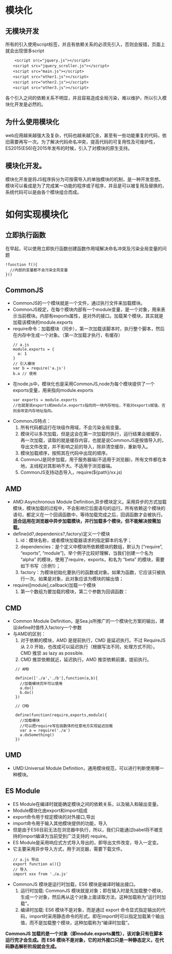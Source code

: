 # 模块化

## 无模块开发

所有的引入使用script标签，并且有依赖关系的必须先引入，否则会报错，页面上就会出现很多script
```
    <script src="jquery.js"></script>
　　<script src="jquery_scroller.js"></script>
　　<script src="main.js"></script>
　　<script src="other1.js"></script>
　　<script src="other2.js"></script>
　　<script src="other3.js"></script>
```
各个引入之间的依赖关系不明显，并且容易造成全局污染，难以维护，所以引入模块化开发是必然的。


## 为什么使用模块化

web应用越来越强大及复杂，代码也越来越冗余，甚至有一些功能重复的代码，依旧需要再写一次。为了解决代码命名冲突，提高代码的可复用性及可维护性，ES2015(ES6)在2015年发布的时候，引入了对模块的原生支持。

## 模块化开发。

模块化开发是将JS程序拆分为可按需导入的单独模块的机制，是一种开发思想。模块可以看成是为了完成某一功能的程序或子程序，并且是可以被复用及替换的，系统代码可以是由各个模块组合而成。

# 如何实现模块化

## 立即执行函数

在早起，可以使用立即执行函数创建函数作用域解决命名冲突及污染全局变量的问题
```
!function f(){
  //内部的变量都不会污染全局变量
}()
```

## CommonJS

- CommonJS的一个模块就是一个文件，通过执行文件来加载模块。
- CommonJS规定，在每个模块内部有一个module变量，是一个对象，用来表示当前模块。内部有exports属性，是对外的接口。加载某个模块，其实就是加载该模块的module.exports
- require命令：加载模块（同步），第一次加载该脚本时，执行整个脚本，然后在内存中生成一个对象。（第一次加载才执行，有缓存）
  ```
  // a.js
  module.exports = {
    a: 1
  }
  // 引入模块
  var b = require('a.js')
  b.a // 使用
  ```
- 在node.js中，模块化也是采用CommonJS,node为每个模块提供了一个exports变量，用来指向module.exports
  ```
  var exports = module.exports
  //也就是说exports和module.exports指向同一块内存地址，不能对exports赋值，否则会改变内存地址指向。
  ```
- CommonJS特点：
  1. 所有代码都运行在块级作用域，不会污染全局变量。
  2. 模块可以多次加载，但是这会在第一次加载时执行，运行结果会被缓存，再一次加载，读取的就是缓存内容，也就是说CommonJS是按值导入的，导出文件改变，并不影响之前的导入，除非清空缓存，重新导入。
  3. 模块加载顺序，按照其在代码中出现的顺序。
  4. CommonJ是同步加载，用于服务器端(不适用于浏览器)，所有文件都在本地，主线程对其影响不大。不适用于浏览器端。
  5. CommonJS支持动态导入，require(${path}/xx.js)

## AMD

- AMD:Asynchronous Module Definition,异步模块定义。采用异步的方式加载模块，模块加载的过程中，不会影响它后面语句的运行。所有依赖这个模块的语句，都定义在一个回调函数中，等待加载完成之后，回调函数才会被执行。**适合运用在浏览器中异步加载模块，并行加载多个模块，但不能解决按需加载。**
- define(id?,dependenics?,factory)定义一个模块
  1. id：模块名称，或者模块加载器请求的指定脚本的名字；
  2. dependencies：是个定义中模块所依赖模块的数组，默认为 [“require”, “exports”, “module”]，举个例子比较好理解，当我们创建一个名为 “alpha” 的模块，使用了require，exports，和名为 “beta” 的模块，需要如下书写（示例1）；
  3. factory：为模块初始化要执行的函数或对象。如果为函数，它应该只被执行一次。如果是对象，此对象应该为模块的输出值；
- require([module],callback)加载一个模块
  1. 第一个数组为要加载的模块，第二个参数为回调函数：

## CMD

- Common Module Definition，是Sea.js所推广的一个模块化方案的输出，建议define时值传入factory一个参数
- 与AMD的区别：
  1. 对于依赖的模块，AMD 是提前执行，CMD 是延迟执行。不过 RequireJS 从 2.0 开始，也改成可以延迟执行（根据写法不同，处理方式不同）。CMD 推崇 as lazy as possible.
  2. CMD 推崇依赖就近，延迟执行。AMD 推崇依赖前置，提前执行。
   ```
    // AMD

    definie(['./a','./b'],function(a,b){
      //加载模块完毕可以使用
      a.do()
      b.do()
    })

    // CMD

    define(function(require,exports,module){
      //加载模块
      //可以把require写在函数体的任意地方实现延迟加载
      var a = require('./a')
      a.doSomething()
    })
   ```

## UMD

- UMD:Universal Module Definition，通用模块规范，可以进行判断使用哪一种模块。

## ES Module

- ES Module在编译时就能确定模块之间的依赖关系，以及输入和输出变量。
- Module模块化由export和import组成
- export命令用于规定模块的对外接口,导出
- import命令用于输入其他模块提供的功能，导入
- 但是由于ES6目前无法在浏览器中执行，所以，我们只能通过babel将不被支持的import编译为当前受到广泛支持的 require。 
- ES Module是采用响应式方式导入导出的，即导出文件改变，导入一定变。
- 它主要采用异步导入方式，用于浏览器，需要下载文件。
  ```
  // a.js 导出
  export function a(){}
  // 导入
  import xxx from './a.js'
  ```
- CommonJS 模块是运行时加载，ES6 模块是编译时输出接口。
  1. 运行时加载: CommonJS 模块就是对象；即在输入时是先加载整个模块，生成一个对象，然后再从这个对象上面读取方法，这种加载称为“运行时加载”。
  2. 编译时加载: ES6 模块不是对象，而是通过 export 命令显式指定输出的代码，import时采用静态命令的形式。即在import时可以指定加载某个输出值，而不是加载整个模块，这种加载称为“编译时加载”。

**CommonJS 加载的是一个对象（即module.exports属性），该对象只有在脚本运行完才会生成。而 ES6 模块不是对象，它的对外接口只是一种静态定义，在代码静态解析阶段就会生成。**



